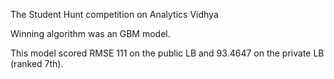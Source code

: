 The Student Hunt competition on Analytics Vidhya

Winning algorithm was an GBM model.

This model scored RMSE 111 on the public LB and 93.4647 on the private LB (ranked 7th).
